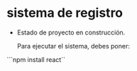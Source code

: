 <h1>sistema de registro</h1>

- Estado de proyecto en construcción.

  Para ejecutar el sistema, debes poner:
  
 ```npm install react`` 
